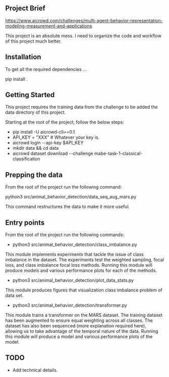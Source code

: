 ## Project Brief
https://www.aicrowd.com/challenges/multi-agent-behavior-representation-modeling-measurement-and-applications

This project is an absolute mess. 
I need to organize the code and workflow of this project much better.

## Installation
To get all the required dependencies ...

pip install .

## Getting Started

This project requires the training data from the challenge to be added the data directory of this project.

Starting at the root of the project, follow the below steps:

- pip install -U aicrowd-cli==0.1
- API_KEY = "XXX" # Whatever your key is.
- aicrowd login --api-key $API_KEY
- mkdir data && cd data
- aicrowd dataset download --challenge mabe-task-1-classical-classification

## Prepping the data

From the root of the project run the following command:

python3 src/animal_behavior_detection/data_seq_aug_mars.py

This command restructures the data to make it more useful.

## Entry points

From the root of the project run the following commands:

- python3 src/animal_behavior_detection/class_imbalance.py

This module implements experiments that tackle the issue of class imbalance in the dataset. 
The experiments test the weighted sampling, focal loss, and class imbalance focal loss methods. 
Running this module will produce models and various performance plots for each of the methods. 

- python3 src/animal_behavior_detection/plot_data_stats.py

This module produces figures that visualization class imbalance problem of data set.

- python3 src/animal_behavior_detection/transformer.py

This module trains a transformer on the MARS dataset.
The training dataset has been augmented to ensure equal weighting across all classes.
The dataset has also been sequenced (more explanation required here), allowing us to take advantage of the temporal nature of the data.
Running this module will produce a model and various performance plots of the model. 

## TODO

- Add technical details.
